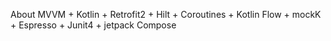 About
MVVM + Kotlin + Retrofit2 + Hilt + Coroutines + Kotlin Flow + mockK + Espresso + Junit4 + jetpack Compose

